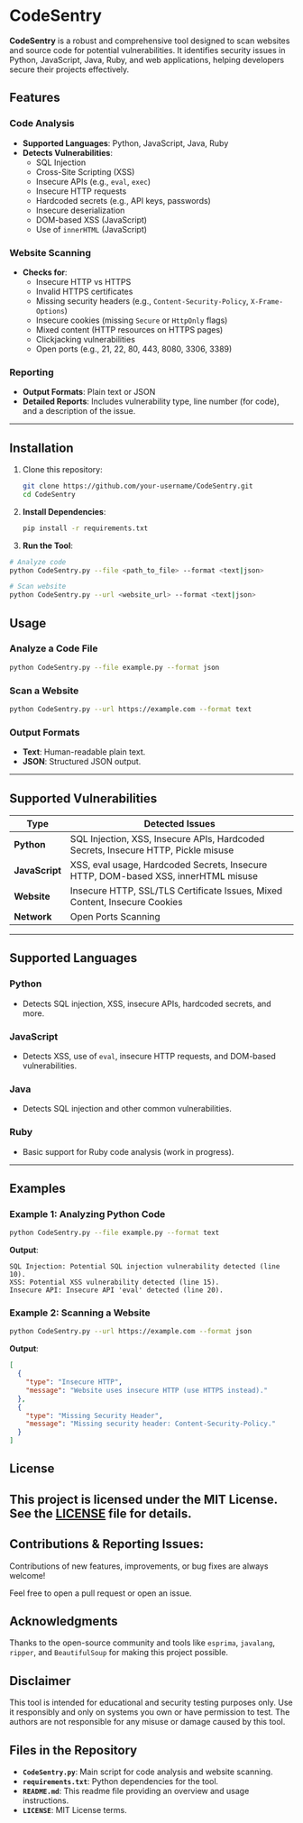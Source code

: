 # **CodeSentry**

**CodeSentry** is a robust and comprehensive tool designed to scan websites and source code for potential vulnerabilities. It identifies security issues in Python, JavaScript, Java, Ruby, and web applications, helping developers secure their projects effectively.

## Features

### Code Analysis
- **Supported Languages**: Python, JavaScript, Java, Ruby
- **Detects Vulnerabilities**:
  - SQL Injection
  - Cross-Site Scripting (XSS)
  - Insecure APIs (e.g., `eval`, `exec`)
  - Insecure HTTP requests
  - Hardcoded secrets (e.g., API keys, passwords)
  - Insecure deserialization
  - DOM-based XSS (JavaScript)
  - Use of `innerHTML` (JavaScript)

### Website Scanning
- **Checks for**:
  - Insecure HTTP vs HTTPS
  - Invalid HTTPS certificates
  - Missing security headers (e.g., `Content-Security-Policy`, `X-Frame-Options`)
  - Insecure cookies (missing `Secure` or `HttpOnly` flags)
  - Mixed content (HTTP resources on HTTPS pages)
  - Clickjacking vulnerabilities
  - Open ports (e.g., 21, 22, 80, 443, 8080, 3306, 3389)

### Reporting
- **Output Formats**: Plain text or JSON
- **Detailed Reports**: Includes vulnerability type, line number (for code), and a description of the issue.

---

## **Installation**

1. Clone this repository:  
   ```bash
   git clone https://github.com/your-username/CodeSentry.git
   cd CodeSentry
   ```

2. **Install Dependencies**:
   ```bash
   pip install -r requirements.txt
   ```

3. **Run the Tool**:
```bash
# Analyze code
python CodeSentry.py --file <path_to_file> --format <text|json>
```
```bash
# Scan website
python CodeSentry.py --url <website_url> --format <text|json>

```

## Usage

### Analyze a Code File

```bash
python CodeSentry.py --file example.py --format json
```

### Scan a Website

```bash
python CodeSentry.py --url https://example.com --format text
```

### Output Formats
- **Text**: Human-readable plain text.
- **JSON**: Structured JSON output.

---

## **Supported Vulnerabilities**

| Type                     | Detected Issues                                                                    |
|--------------------------|------------------------------------------------------------------------------------|
| **Python**               | SQL Injection, XSS, Insecure APIs, Hardcoded Secrets, Insecure HTTP, Pickle misuse |
| **JavaScript**           | XSS, eval usage, Hardcoded Secrets, Insecure HTTP, DOM-based XSS, innerHTML misuse |
| **Website**              | Insecure HTTP, SSL/TLS Certificate Issues, Mixed Content, Insecure Cookies         |
| **Network**              | Open Ports Scanning                                                                |

---

## Supported Languages

### Python
- Detects SQL injection, XSS, insecure APIs, hardcoded secrets, and more.

### JavaScript
- Detects XSS, use of `eval`, insecure HTTP requests, and DOM-based vulnerabilities.

### Java
- Detects SQL injection and other common vulnerabilities.

### Ruby
- Basic support for Ruby code analysis (work in progress).

---

## Examples

### Example 1: Analyzing Python Code
```bash
python CodeSentry.py --file example.py --format text
```

**Output**:
```
SQL Injection: Potential SQL injection vulnerability detected (line 10).
XSS: Potential XSS vulnerability detected (line 15).
Insecure API: Insecure API 'eval' detected (line 20).
```

### Example 2: Scanning a Website
```bash
python CodeSentry.py --url https://example.com --format json
```

**Output**:
```json
[
  {
    "type": "Insecure HTTP",
    "message": "Website uses insecure HTTP (use HTTPS instead)."
  },
  {
    "type": "Missing Security Header",
    "message": "Missing security header: Content-Security-Policy."
  }
]
```


## License
This project is licensed under the MIT License. See the [LICENSE](LICENSE) file for details.
---


## Contributions & Reporting Issues:

Contributions of new features, improvements, or bug fixes are always welcome!

Feel free to open a pull request or open an issue.

## **Acknowledgments**

Thanks to the open-source community and tools like `esprima`, `javalang`, `ripper`, and `BeautifulSoup` for making this project possible.

## Disclaimer
This tool is intended for educational and security testing purposes only. Use it responsibly and only on systems you own or have permission to test. The authors are not responsible for any misuse or damage caused by this tool.

## Files in the Repository

- **`CodeSentry.py`**: Main script for code analysis and website scanning.
- **`requirements.txt`**: Python dependencies for the tool.
- **`README.md`**: This readme file providing an overview and usage instructions.
- **`LICENSE`**: MIT License terms.
